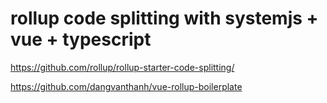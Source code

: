 # rollup code splitting with systemjs + vue + typescript

https://github.com/rollup/rollup-starter-code-splitting/

https://github.com/dangvanthanh/vue-rollup-boilerplate
